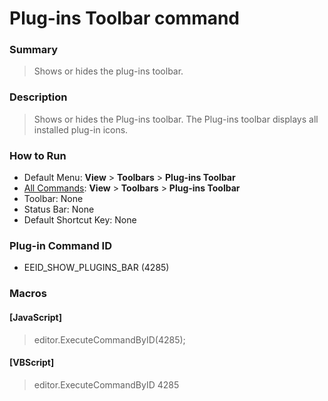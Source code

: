 # Plug-ins Toolbar command

### Summary

> Shows or hides the plug-ins toolbar.

### Description

> Shows or hides the Plug-ins toolbar. The Plug-ins toolbar displays all installed
> plug-in icons.

### How to Run

- Default Menu: **View** >
**Toolbars** \> **Plug-ins Toolbar**
- [All Commands](../tools/all_commands): **View** >
**Toolbars** \> **Plug-ins Toolbar**
- Toolbar: None
- Status Bar: None
- Default Shortcut Key: None

### Plug-in Command ID

- EEID\_SHOW\_PLUGINS\_BAR (4285)

### Macros

#### \[JavaScript\]

> editor.ExecuteCommandByID(4285);

#### \[VBScript\]

> editor.ExecuteCommandByID 4285